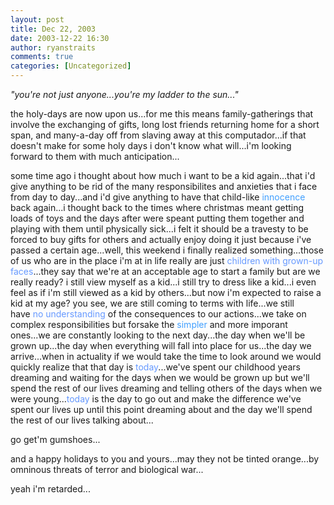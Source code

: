 ```yaml
---
layout: post
title: Dec 22, 2003
date: 2003-12-22 16:30
author: ryanstraits
comments: true
categories: [Uncategorized]
---
```

<em>"you're not just anyone...you're my ladder to the sun..."</em>

the holy-days are now upon us...for me this means family-gatherings that involve the exchanging of gifts, long lost friends returning home for a short span, and many-a-day off from slaving away at this computador...if that doesn't make for some holy days i don't know what will...i'm looking forward to them with much anticipation...

some time ago i thought about how much i want to be a kid again...that i'd give anything to be rid of the many responsibilites and anxieties that i face from day to day...and i'd give anything to have that child-like <span style="color:#409fff;">innocence</span> back again...i thought back to the times where christmas meant getting loads of toys and the days after were speant putting them together and playing with them until physically sick...i felt it should be a travesty to be forced to buy gifts for others and actually enjoy doing it just because i've passed a certain age...well, this weekend i finally realized something...those of us who are in the place i'm at in life really are just <span style="color:#6699ff;">children with grown-up faces</span>...they say that we're at an acceptable age to start a family but are we really ready? i still view myself as a kid...i still try to dress like a kid...i even feel as if i'm still viewed as a kid by others...but now i'm expected to raise a kid at my age? you see, we are still coming to terms with life...we still have <span style="color:#6699ff;">no understanding</span> of the consequences to our actions...we take on complex responsibilities but forsake the <span style="color:#80bfff;"><span style="color:#409fff;">simpler</span> </span>and more imporant ones...we are constantly looking to the next day...the day when we'll be grown up...the day when everything will fall into place for us...the day we arrive...when in actuality if we would take the time to look around we would quickly realize that that day is <span style="color:#6699ff;">today</span>...we've spent our childhood years dreaming and waiting for the days when we would be grown up but we'll spend the rest of our lives dreaming and telling others of the days when we were young...<span style="color:#6699ff;">today</span> is the day to go out and make the difference we've spent our lives up until this point dreaming about and the day we'll spend the rest of our lives talking about...

go get'm gumshoes...

and a happy holidays to you and yours...may they not be tinted orange...by omninous threats of terror and biological war...

yeah i'm retarded...
